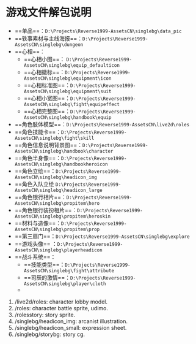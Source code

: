 # 游戏文件解包说明

- ==单品==：`D:\Projects\Reverse1999-AssetsCN\singlebg\data_pic`
- ==轶事素材与主线海报==：`D:\Projects\Reverse1999-AssetsCN\singlebg\dungeon`
- ==心相==：
	- ==心相小图==： `D:\Projects\Reverse1999-AssetsCN\singlebg\equip_defaulticon`
	- ==心相徽标==：`D:\Projects\Reverse1999-AssetsCN\singlebg\equipment\icon`
	- ==心相标准图==：`D:\Projects\Reverse1999-AssetsCN\singlebg\equipment\suit`
	- ==心相小宽图==：`D:\Projects\Reverse1999-AssetsCN\singlebg\fight\equipeffect`
	- ==心相完整图==：`D:\Projects\Reverse1999-AssetsCN\singlebg\handbook\equip`
- ==角色肢体模型==：`D:\Projects\Reverse1999-AssetsCN\live2d\roles`
- ==角色技能卡==：`D:\Projects\Reverse1999-AssetsCN\singlebg\fight\skill`
- ==角色信息说明背景图==：`D:\Projects\Reverse1999-AssetsCN\singlebg\handbook\character`
- ==角色半身像==：`D:\Projects\Reverse1999-AssetsCN\singlebg\handbookheroicon`
- ==角色立绘==：`D:\Projects\Reverse1999-AssetsCN\singlebg\headicon_img`
- ==角色入队立绘 `D:\Projects\Reverse1999-AssetsCN\singlebg\headicon_large`
- ==角色银行相片==：`D:\Projects\Reverse1999-AssetsCN\singlebg\propitem\hero`
- ==角色银行装扮相片==：`D:\Projects\Reverse1999-AssetsCN\singlebg\propitem\heroskin`
- ==材料与造像==：`D:\Projects\Reverse1999-AssetsCN\singlebg\propitem\prop`
- ==第三扇门==：`D:\Projects\Reverse1999-AssetsCN\singlebg\explore`
- ==游戏头像== ：`D:\Projects\Reverse1999-AssetsCN\singlebg\playerheadicon`
- ==战斗系统==：
	- ==技能类型==：`D:\Projects\Reverse1999-AssetsCN\singlebg\fight\attribute`
	- ==司辰的激情==：`D:\Projects\Reverse1999-AssetsCN\singlebg\player\cloth`
	- 

1. /live2d/roles: character lobby model.
2. /roles: character battle sprite, udimo.
3. /rolesstory: story sprite.
4. /singlebg/headicon_img: arcanist illustration.
5. /singlebg/headicon_small: expression sheet.
6. /singlebg/storybg: story cg.
